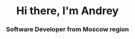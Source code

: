 <!--## Hi there 👋-->

<div id="header" align="center">
<h1>Hi there, I'm Andrey</h1>
<h3>Software Developer from Moscow region</h3>
</div>


<!--

🛠 Skills

С++, Qt, Python...


https://rahuldkjain.github.io/gh-profile-readme-generator/




<div id="socials" align="center">
![LeetCode Stats](https://leetcard.jacoblin.cool/AndreyNikolaevich?theme=light&font=Lato&ext=heatmap)
![](https://komarev.com/ghpvc/?username=andreystashev&color=green)
[![codewars](https://www.codewars.com/users/andreystashev/badges/small)](https://www.codewars.com/users/andreystashev) 


Карточка профиля: 
![](https://github-profile-summary-cards.vercel.app/api/cards/profile-details?username=andreystashev&theme=solarized_dark)

Статистика языков в коммитах:
![](https://github-profile-summary-cards.vercel.app/api/cards/most-commit-language?username=andreystashev&theme=solarized_dark)

Статистика языков в репозиториях:
![](https://github-profile-summary-cards.vercel.app/api/cards/repos-per-language?username=andreystashev&theme=solarized_dark)

Статистика профиля:
![](https://github-profile-summary-cards.vercel.app/api/cards/stats?username=andreystashev&theme=solarized_dark)

Данные по коммитам за сутки:
![](https://github-profile-summary-cards.vercel.app/api/cards/productive-time?username=andreystashev&theme=solarized_dark)

<a href="https://t.me/mrStashev">
<img src="https://img.shields.io/badge/Telegram-blue?style=for-the-
badge&logo=telegram&logocolor=white"alt="Telegram"/>
</a>
</div>
-->
<!--

<div id="socials" align="center">
‹a href="linkedin-url">
<img src="https://img.shields.io/badge/LinkedIn-blue?style=for-the-
badge&logo=linkedin&logocolor=white"alt="LinkedIn"/>
</a>
<a href="twitter-url">
<img src="https://img.shields. io/badge/Twitter-blue?style=for-the-
badgeslogo=twitter&logocolor=white"alt="Twitter"/>
</a>
<a href="telegram-url">
<img src="https://img.shields.io/badge/Telegram-blue?style=for-the-
badge&logo=telegram&logocolor=white"alt="Telegram"/>
</a>
</div>


**andreystashev/andreystashev** is a ✨ _special_ ✨ repository because its `README.md` (this file) appears on your GitHub profile.

Here are some ideas to get you started:

- 🔭 I’m currently working on ...
- 🌱 I’m currently learning ...
- 👯 I’m looking to collaborate on ...
- 🤔 I’m looking for help with ...
- 💬 Ask me about ...
- 📫 How to reach me: ...
- 😄 Pronouns: ...
- ⚡ Fun fact: ...


[![Top Langs](https://github-readme-stats.vercel.app/api/top-langs/?username=andreystashev&layout=compact)](https://github.com/andreystashev/github-readme-stats)
















<h1 align="center">Hi 👋, I'm Andrey</h1>
<h3 align="center">Software Developer from Moscow region</h3>

<p align="left"> <img src="https://komarev.com/ghpvc/?username=andreystashev&label=Profile%20views&color=0e75b6&style=flat" alt="andreystashev" /> </p>

<p align="left"> <a href="https://github.com/ryo-ma/github-profile-trophy"><img src="https://github-profile-trophy.vercel.app/?username=andreystashev" alt="andreystashev" /></a> </p>

- 🌱 I’m currently learning **C++**

- 📫 How to reach me **stashev2.0@gmail.com**

<h3 align="left">Connect with me:</h3>
<p align="left">
<a href="https://www.leetcode.com/andreynikolaevich" target="blank"><img align="center" src="https://raw.githubusercontent.com/rahuldkjain/github-profile-readme-generator/master/src/images/icons/Social/leet-code.svg" alt="andreynikolaevich" height="30" width="40" /></a>
</p>

<h3 align="left">Languages and Tools:</h3>
<p align="left"> <a href="https://www.w3schools.com/cpp/" target="_blank" rel="noreferrer"> <img src="https://raw.githubusercontent.com/devicons/devicon/master/icons/cplusplus/cplusplus-original.svg" alt="cplusplus" width="40" height="40"/> </a> <a href="https://www.python.org" target="_blank" rel="noreferrer"> <img src="https://raw.githubusercontent.com/devicons/devicon/master/icons/python/python-original.svg" alt="python" width="40" height="40"/> </a> <a href="https://www.qt.io/" target="_blank" rel="noreferrer"> <img src="https://upload.wikimedia.org/wikipedia/commons/0/0b/Qt_logo_2016.svg" alt="qt" width="40" height="40"/> </a> </p>

<p><img align="left" src="https://github-readme-stats.vercel.app/api/top-langs?username=andreystashev&show_icons=true&locale=en&layout=compact" alt="andreystashev" /></p>

<p>&nbsp;<img align="center" src="https://github-readme-stats.vercel.app/api?username=andreystashev&show_icons=true&locale=en" alt="andreystashev" /></p>

<p><img align="center" src="https://github-readme-streak-stats.herokuapp.com/?user=andreystashev&" alt="andreystashev" /></p>

-->
